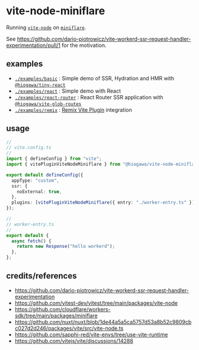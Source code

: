 # vite-node-miniflare

Running [`vite-node`](https://github.com/vitest-dev/vitest/tree/main/packages/vite-node) on [`miniflare`](https://github.com/cloudflare/workers-sdk/tree/main/packages/miniflare).

See https://github.com/dario-piotrowicz/vite-workerd-ssr-request-handler-experimentation/pull/1 for the motivation.

## examples

- [`./examples/basic`](./examples/basic) : Simple demo of SSR, Hydration and HMR with [`@hiogawa/tiny-react`](https://github.com/hi-ogawa/js-utils/tree/main/packages/tiny-react)
- [`./examples/react`](./examples/react) : Simple demo with React
- [`./examples/react-router`](./examples/react-router) : React Router SSR application with [`@hiogawa/vite-glob-routes`](https://github.com/hi-ogawa/vite-plugins)
- [`./examples/remix`](./examples/remix) : [Remix Vite Plugin](https://remix.run/docs/en/main/future/vite) integration

## usage

```ts
//
// vite.config.ts
//
import { defineConfig } from "vite";
import { vitePluginViteNodeMiniflare } from "@hiogawa/vite-node-miniflare";

export default defineConfig({
  appType: "custom",
  ssr: {
    noExternal: true,
  },
  plugins: [vitePluginViteNodeMiniflare({ entry: "./worker-entry.ts" })],
});

//
// worker-entry.ts
//
export default {
  async fetch() {
    return new Response("hello workerd");
  },
};
```

## credits/references

- https://github.com/dario-piotrowicz/vite-workerd-ssr-request-handler-experimentation
- https://github.com/vitest-dev/vitest/tree/main/packages/vite-node
- https://github.com/cloudflare/workers-sdk/tree/main/packages/miniflare
- https://github.com/nuxt/nuxt/blob/1de44a5a5ca5757d53a8b52c9809cbc027d2d246/packages/vite/src/vite-node.ts
- https://github.com/sapphi-red/vite-envs/tree/use-vite-runtime
- https://github.com/vitejs/vite/discussions/14288

